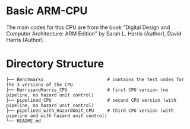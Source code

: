 # Basic ARM-CPU
 
 The main codes for this CPU are from the book "Digital Design and Computer Architecture: ARM Edition" by Sarah L. Harris (Author), David Harris  (Author).
 
# Directory Structure
```
├── Benchmarks                        # contains the test codes for the 3 versions of the CPU
├── HarrisandHarris_CPU               # first CPU version (no pipeline, no hazard unit control)
├── pipelined_CPU                     # second CPU version (with pipeline, no hazard unit control)
├── pipelined_with_HazardUnit_CPU     # third CPU version (with pipeline and with hazard unit control)
└── README.md
```
 

